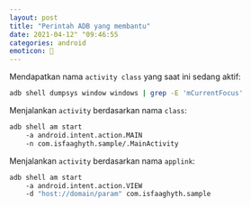 ```yaml
---
layout: post
title: "Perintah ADB yang membantu"
date: 2021-04-12" "09:46:55
categories: android
emoticon: 🤖
---
```


Mendapatkan nama `activity class` yang saat ini sedang aktif:
```bash
adb shell dumpsys window windows | grep -E 'mCurrentFocus'
```

Menjalankan `activity` berdasarkan nama `class`:
```bash
adb shell am start 
    -a android.intent.action.MAIN 
    -n com.isfaaghyth.sample/.MainActivity
```

Menjalankan `activity` berdasarkan nama `applink`:
```bash
adb shell am start 
    -a android.intent.action.VIEW 
    -d "host://domain/param" com.isfaaghyth.sample
```